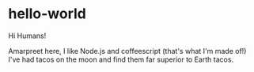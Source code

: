 # hello-world

Hi Humans!

Amarpreet here, I like Node.js and coffeescript (that's what I'm made of!)
I've had tacos on the moon and find them far superior to Earth tacos.
